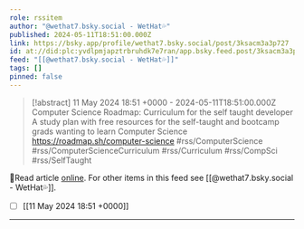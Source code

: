```yaml
---
role: rssitem
author: "@wethat7․bsky․social - WetHat💦"
published: 2024-05-11T18:51:00.000Z
link: https://bsky.app/profile/wethat7.bsky.social/post/3ksacm3a3p727
id: at://did:plc:yvdlpmjapztrbruhdk7e7ran/app.bsky.feed.post/3ksacm3a3p727
feed: "[[@wethat7․bsky․social - WetHat💦]]"
tags: []
pinned: false
---
```

> [!abstract] 11 May 2024 18:51 +0000 - 2024-05-11T18:51:00.000Z
> Computer Science Roadmap: Curriculum for the self taught developer A study plan with free resources for the self-taught and bootcamp grads wanting to learn Computer Science https://roadmap.sh/computer-science #rss/ComputerScience #rss/ComputerScienceCurriculum #rss/Curriculum #rss/CompSci #rss/SelfTaught

🔗Read article [online](https://bsky.app/profile/wethat7.bsky.social/post/3ksacm3a3p727). For other items in this feed see [[@wethat7․bsky․social - WetHat💦]].

- [ ] [[11 May 2024 18꞉51 +0000]]
- - -
